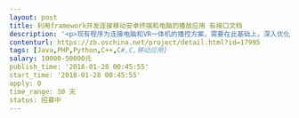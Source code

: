 ```yaml
---                
layout: post       
title: 利用framework开发连接移动安卓终端和电脑的播放应用 有接口文档           
description: '<p>现有程序为连接电脑和VR一体机的播控方案，需要在此基础上，深入优化播控功能。</p><p>需要懂framework和安卓系统知识（VR一体机的系统是安卓） ，年度开发计划，以季度为单位发布阶段性开发需求。可先支付部分定金，满足阶段性需求并通过测试验收后（3个工作日）后支付尾款。</p>'     
contenturl: https://zb.oschina.net/project/detail.html?id=17995      
tags: [Java,PHP,Python,C++,C#,C,移动应用]            
salary: 10000-50000元          
publish_time: '2018-01-28 00:45:55'         
start_time: '2018-01-28 00:45:55'           
apply: 0                   
time_range: 30 天              
status: 招募中                  
---                 
```

